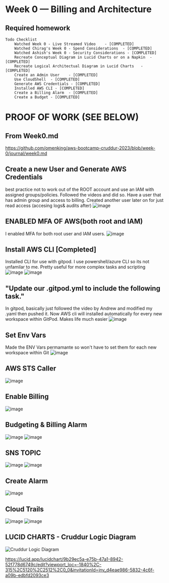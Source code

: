 # Week 0 — Billing and Architecture

## Required homework
```
Todo Checklist
	Watched Week 0 - Live Streamed Video	- [COMPLETED]
	Watched Chirag's Week 0 - Spend Considerations	- [COMPLETED]
	Watched Ashish's Week 0 - Security Considerations - [COMPLETED]
	Recreate Conceptual Diagram in Lucid Charts or on a Napkin	- [COMPLETED]
	Recreate Logical Architectual Diagram in Lucid Charts	- [COMPLETED]
	Create an Admin User	- [COMPLETED]
	Use CloudShell	- [COMPLETED]
	Generate AWS Credentials - [COMPLETED] 
	Installed AWS CLI - [COMPLETED]
	Create a Billing Alarm	- [COMPLETED] 
	Create a Budget - [COMPLETED]
```


# PROOF OF WORK (SEE BELOW)

## From Week0.md 
https://github.com/omenking/aws-bootcamp-cruddur-2023/blob/week-0/journal/week0.md

## Create a new User and Generate AWS Credentials
best practice not to work out of the ROOT account and use an IAM with assigned groups/policies. Followed the videos and did so. Have a user that has admin group and access to billing. Created another user later on for just read access (accesing logs& audits after) 
![image](https://github.com/nullreturn/aws-bootcamp-cruddur-2023/blob/main/journal/assets/week0/5iamusers.png)


## <b>ENABLED MFA OF AWS(both root and IAM)</b>
I enabled MFA for both root user and IAM users.
![image](https://github.com/nullreturn/aws-bootcamp-cruddur-2023/blob/main/journal/assets/week0/mfaroot.png)


## Install AWS CLI [Completed]
Installed CLI for use with gitpod. I use powershell/azure CLI so its not unfamilar to me. Pretty useful for more complex tasks and scripting
![image](https://github.com/nullreturn/aws-bootcamp-cruddur-2023/blob/main/journal/assets/week0/gitpodstartup.png)
![image](https://github.com/nullreturn/aws-bootcamp-cruddur-2023/blob/main/journal/assets/week0/gitpodstartup2.png)


## "Update our .gitpod.yml to include the following task."
In gitpod, basically just followed the video by Andrew and modified my .yaml then pushed it. Now AWS cli will installed automatically for every new workspace within GitPod. Makes life much easier 
![image](https://github.com/nullreturn/aws-bootcamp-cruddur-2023/blob/main/journal/assets/week0/4yaml.png)

## Set Env Vars
Made the ENV Vars permamante so won't have to set them for each new workspace within Git
![image](https://github.com/nullreturn/aws-bootcamp-cruddur-2023/blob/main/journal/assets/week0/7printenv.png)
	
## AWS STS Caller
![image](https://github.com/nullreturn/aws-bootcamp-cruddur-2023/blob/main/journal/assets/week0/6sts.png)

## Enable Billing
![image](https://github.com/nullreturn/aws-bootcamp-cruddur-2023/blob/main/journal/assets/week0/6billing.png)


## Budgeting & Billing Alarm
![image](https://github.com/nullreturn/aws-bootcamp-cruddur-2023/blob/main/journal/assets/week0/6bbillingalarm.png)
![image](https://github.com/nullreturn/aws-bootcamp-cruddur-2023/blob/main/journal/assets/week0/6cbudget.png)

## SNS TOPIC
![image](https://github.com/nullreturn/aws-bootcamp-cruddur-2023/blob/main/journal/assets/week0/10asns.png)
![image](https://github.com/nullreturn/aws-bootcamp-cruddur-2023/blob/main/journal/assets/week0/10snsconfirm.png)


## Create Alarm
![image](https://github.com/nullreturn/aws-bootcamp-cruddur-2023/blob/main/journal/assets/week0/11snscreate.png)

## Cloud Trails
![image](https://github.com/nullreturn/aws-bootcamp-cruddur-2023/blob/main/journal/assets/week0/21trails.png)
![image](https://github.com/nullreturn/aws-bootcamp-cruddur-2023/blob/main/journal/assets/week0/21aservicecontrols.png)

## LUCID CHARTS - Cruddur Logic Diagram
![Cruddur Logic Diagram](https://user-images.githubusercontent.com/77585708/219173128-fbfc823a-3e18-4037-8a6e-2d52856e399a.png)

https://lucid.app/lucidchart/9b29ec5a-e75b-47a1-8942-52f778d6749c/edit?viewport_loc=-1840%2C-315%2C5120%2C2512%2C0_0&invitationId=inv_d4eae986-5832-4c6f-a09b-edbfd2093ce3
